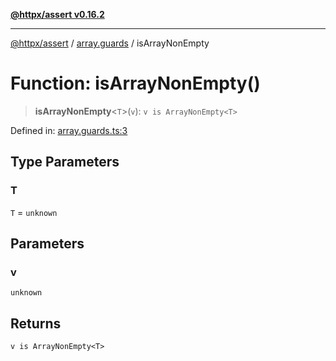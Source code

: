 [**@httpx/assert v0.16.2**](../../README.md)

***

[@httpx/assert](../../README.md) / [array.guards](../README.md) / isArrayNonEmpty

# Function: isArrayNonEmpty()

> **isArrayNonEmpty**\<`T`\>(`v`): `v is ArrayNonEmpty<T>`

Defined in: [array.guards.ts:3](https://github.com/belgattitude/httpx/blob/4dae8c09c15139f4a822e2110336093570f143a3/packages/assert/src/array.guards.ts#L3)

## Type Parameters

### T

`T` = `unknown`

## Parameters

### v

`unknown`

## Returns

`v is ArrayNonEmpty<T>`
